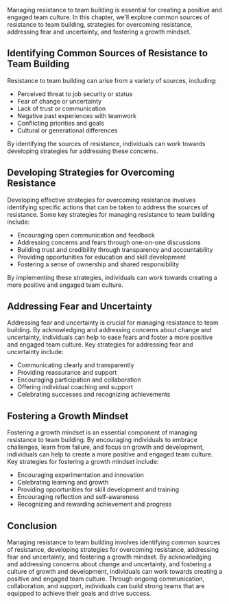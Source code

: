 
Managing resistance to team building is essential for creating a positive and engaged team culture. In this chapter, we'll explore common sources of resistance to team building, strategies for overcoming resistance, addressing fear and uncertainty, and fostering a growth mindset.

Identifying Common Sources of Resistance to Team Building
---------------------------------------------------------

Resistance to team building can arise from a variety of sources, including:

* Perceived threat to job security or status
* Fear of change or uncertainty
* Lack of trust or communication
* Negative past experiences with teamwork
* Conflicting priorities and goals
* Cultural or generational differences

By identifying the sources of resistance, individuals can work towards developing strategies for addressing these concerns.

Developing Strategies for Overcoming Resistance
-----------------------------------------------

Developing effective strategies for overcoming resistance involves identifying specific actions that can be taken to address the sources of resistance. Some key strategies for managing resistance to team building include:

* Encouraging open communication and feedback
* Addressing concerns and fears through one-on-one discussions
* Building trust and credibility through transparency and accountability
* Providing opportunities for education and skill development
* Fostering a sense of ownership and shared responsibility

By implementing these strategies, individuals can work towards creating a more positive and engaged team culture.

Addressing Fear and Uncertainty
-------------------------------

Addressing fear and uncertainty is crucial for managing resistance to team building. By acknowledging and addressing concerns about change and uncertainty, individuals can help to ease fears and foster a more positive and engaged team culture. Key strategies for addressing fear and uncertainty include:

* Communicating clearly and transparently
* Providing reassurance and support
* Encouraging participation and collaboration
* Offering individual coaching and support
* Celebrating successes and recognizing achievements

Fostering a Growth Mindset
--------------------------

Fostering a growth mindset is an essential component of managing resistance to team building. By encouraging individuals to embrace challenges, learn from failure, and focus on growth and development, individuals can help to create a more positive and engaged team culture. Key strategies for fostering a growth mindset include:

* Encouraging experimentation and innovation
* Celebrating learning and growth
* Providing opportunities for skill development and training
* Encouraging reflection and self-awareness
* Recognizing and rewarding achievement and progress

Conclusion
----------

Managing resistance to team building involves identifying common sources of resistance, developing strategies for overcoming resistance, addressing fear and uncertainty, and fostering a growth mindset. By acknowledging and addressing concerns about change and uncertainty, and fostering a culture of growth and development, individuals can work towards creating a positive and engaged team culture. Through ongoing communication, collaboration, and support, individuals can build strong teams that are equipped to achieve their goals and drive success.
